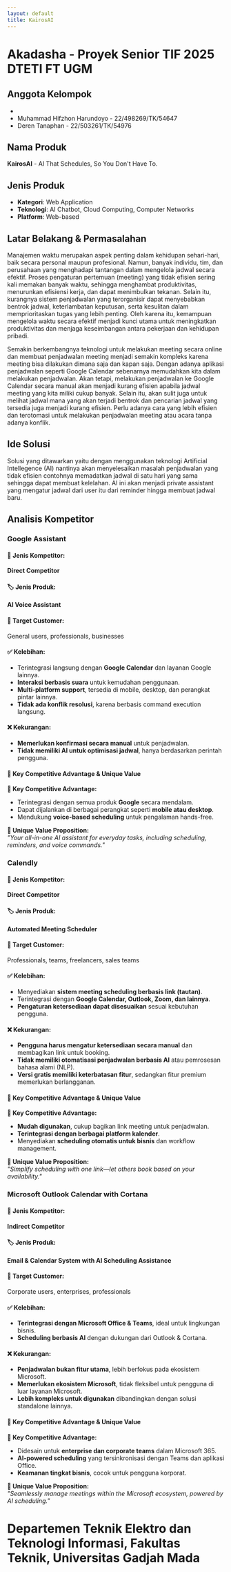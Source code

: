 ```yaml
---
layout: default
title: KairosAI
---
```


# Akadasha - Proyek Senior TIF 2025 DTETI FT UGM

## Anggota Kelompok

-
- Muhammad Hifzhon Harundoyo - 22/498269/TK/54647
- Deren Tanaphan - 22/503261/TK/54976

## Nama Produk

**KairosAI** - AI That Schedules, So You Don't Have To.

## Jenis Produk

- **Kategori**: Web Application
- **Teknologi**: AI Chatbot, Cloud Computing, Computer Networks
- **Platform**: Web-based

## Latar Belakang & Permasalahan

Manajemen waktu merupakan aspek penting dalam kehidupan sehari-hari, baik secara personal maupun profesional. Namun, banyak individu, tim, dan perusahaan yang menghadapi tantangan dalam mengelola jadwal secara efektif. Proses pengaturan pertemuan (meeting) yang tidak efisien sering kali memakan banyak waktu, sehingga menghambat produktivitas, menurunkan efisiensi kerja, dan dapat menimbulkan tekanan. Selain itu, kurangnya sistem penjadwalan yang terorganisir dapat menyebabkan bentrok jadwal, keterlambatan keputusan, serta kesulitan dalam memprioritaskan tugas yang lebih penting. Oleh karena itu, kemampuan mengelola waktu secara efektif menjadi kunci utama untuk meningkatkan produktivitas dan menjaga keseimbangan antara pekerjaan dan kehidupan pribadi.

Semakin berkembangnya teknologi untuk melakukan meeting secara online dan membuat penjadwalan meeting menjadi semakin kompleks karena meeting bisa dilakukan dimana saja dan kapan saja. Dengan adanya aplikasi penjadwalan seperti Google Calendar sebenarnya memudahkan kita dalam melakukan penjadwalan. Akan tetapi, melakukan penjadwalan ke Google Calendar secara manual akan menjadi kurang efisien apabila jadwal meeting yang kita miliki cukup banyak. Selain itu, akan sulit juga untuk melihat jadwal mana yang akan terjadi bentrok dan pencarian jadwal yang tersedia juga menjadi kurang efisien. Perlu adanya cara yang lebih efisien dan terotomasi untuk melakukan penjadwalan meeting atau acara tanpa adanya konflik.

## Ide Solusi

Solusi yang ditawarkan yaitu dengan menggunakan teknologi Artificial Intellegence (AI) nantinya akan menyelesaikan masalah penjadwalan yang tidak efisien contohnya memadatkan jadwal di satu hari yang sama sehingga dapat membuat kelelahan. AI ini akan menjadi private assistant yang mengatur jadwal dari user itu dari reminder hingga membuat jadwal baru.

## Analisis Kompetitor

### **Google Assistant**

#### 📌 Jenis Kompetitor:

**Direct Competitor**

#### 🏷️ Jenis Produk:

**AI Voice Assistant**

#### 🎯 Target Customer:

General users, professionals, businesses

#### ✅ Kelebihan:

- Terintegrasi langsung dengan **Google Calendar** dan layanan Google lainnya.
- **Interaksi berbasis suara** untuk kemudahan penggunaan.
- **Multi-platform support**, tersedia di mobile, desktop, dan perangkat pintar lainnya.
- **Tidak ada konflik resolusi**, karena berbasis command execution langsung.

#### ❌ Kekurangan:

- **Memerlukan konfirmasi secara manual** untuk penjadwalan.
- **Tidak memiliki AI untuk optimisasi jadwal**, hanya berdasarkan perintah pengguna.

#### 🚀 Key Competitive Advantage & Unique Value

**🔹 Key Competitive Advantage:**

- Terintegrasi dengan semua produk **Google** secara mendalam.
- Dapat dijalankan di berbagai perangkat seperti **mobile atau desktop**.
- Mendukung **voice-based scheduling** untuk pengalaman hands-free.

**🔹 Unique Value Proposition:**  
_"Your all-in-one AI assistant for everyday tasks, including scheduling, reminders, and voice commands."_

### **Calendly**

#### 📌 Jenis Kompetitor:

**Direct Competitor**

#### 🏷️ Jenis Produk:

**Automated Meeting Scheduler**

#### 🎯 Target Customer:

Professionals, teams, freelancers, sales teams

#### ✅ Kelebihan:

- Menyediakan **sistem meeting scheduling berbasis link (tautan)**.
- Terintegrasi dengan **Google Calendar, Outlook, Zoom, dan lainnya**.
- **Pengaturan ketersediaan dapat disesuaikan** sesuai kebutuhan pengguna.

#### ❌ Kekurangan:

- **Pengguna harus mengatur ketersediaan secara manual** dan membagikan link untuk booking.
- **Tidak memiliki otomatisasi penjadwalan berbasis AI** atau pemrosesan bahasa alami (NLP).
- **Versi gratis memiliki keterbatasan fitur**, sedangkan fitur premium memerlukan berlangganan.

#### 🚀 Key Competitive Advantage & Unique Value

**🔹 Key Competitive Advantage:**

- **Mudah digunakan**, cukup bagikan link meeting untuk penjadwalan.
- **Terintegrasi dengan berbagai platform kalender**.
- Menyediakan **scheduling otomatis untuk bisnis** dan workflow management.

**🔹 Unique Value Proposition:**  
_"Simplify scheduling with one link—let others book based on your availability."_

### **Microsoft Outlook Calendar with Cortana**

#### 📌 Jenis Kompetitor:

**Indirect Competitor**

#### 🏷️ Jenis Produk:

**Email & Calendar System with AI Scheduling Assistance**

#### 🎯 Target Customer:

Corporate users, enterprises, professionals

#### ✅ Kelebihan:

- **Terintegrasi dengan Microsoft Office & Teams**, ideal untuk lingkungan bisnis.
- **Scheduling berbasis AI** dengan dukungan dari Outlook & Cortana.

#### ❌ Kekurangan:

- **Penjadwalan bukan fitur utama**, lebih berfokus pada ekosistem Microsoft.
- **Memerlukan ekosistem Microsoft**, tidak fleksibel untuk pengguna di luar layanan Microsoft.
- **Lebih kompleks untuk digunakan** dibandingkan dengan solusi standalone lainnya.

#### 🚀 Key Competitive Advantage & Unique Value

**🔹 Key Competitive Advantage:**

- Didesain untuk **enterprise dan corporate teams** dalam Microsoft 365.
- **AI-powered scheduling** yang tersinkronisasi dengan Teams dan aplikasi Office.
- **Keamanan tingkat bisnis**, cocok untuk pengguna korporat.

**🔹 Unique Value Proposition:**  
_"Seamlessly manage meetings within the Microsoft ecosystem, powered by AI scheduling."_

# Departemen Teknik Elektro dan Teknologi Informasi, Fakultas Teknik, Universitas Gadjah Mada
